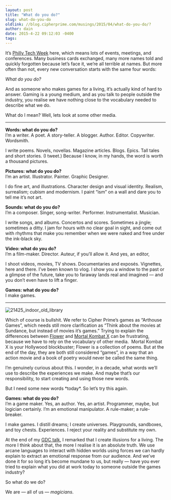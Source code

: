 ```yaml
---
layout: post
title: "What do you do?"
slug: what-do-you-do
oldlink: //blog.cipherprime.com/musings/2015/04/what-do-you-do/?
author: dain
date: 2015-4-22 09:12:03 -0400
tags: 
---
```


It’s [Philly Tech Week](http://2015.phillytechweek.com/) here, which means lots of events, meetings, and conferences. Many business cards exchanged, many more names told and quickly forgotten because let’s face it, we’re all terrible at names. But more often than not, every new conversation starts with the same four words:

_What do you do?_

And as someone who makes games for a living, it’s actually kind of hard to answer. Gaming is a young medium, and as you talk to people outside the industry, you realise we have nothing close to the vocabulary needed to describe what we do.

What do I mean? Well, lets look at some other media.

* * *

**Words: what do you do?**  
I’m a writer. A poet. A story-teller. A blogger. Author. Editor. Copywriter. Wordsmith.

I write poems. Novels, novellas. Magazine articles. Blogs. Epics. Tall tales and short stories. (I tweet.) Because I know, in my hands, the word is worth a thousand pictures.

**Pictures: what do you do?**  
I’m an artist. Illustrator. Painter. Graphic Designer.

I do fine art, and illustrations. Character design and visual identity. Realism, surrealism; cubism and modernism. I paint “ism” on a wall and dare you to tell me it’s not art.

**Sounds: what do you do?**  
I’m a composer. Singer, song-writer. Performer. Instrumentalist. Musician.

I write songs, and albums. Concertos and scores. Sometimes a jingle; sometimes a ditty. I jam for hours with no clear goal in sight, and come out with rhythms that make you remember when we were naked and free under the ink-black sky.

**Video: what do you do?**  
I’m a film-maker. Director. Auteur, if you’ll allow it. And yes, an editor,

I shoot videos, movies, TV shows. Documentaries and exposés. Vignettes, here and there. I’ve been known to vlog. I show you a window to the past or a glimpse of the future, take you to faraway lands real and imagined — and you don’t even have to lift a finger.

**Games: what do you do?**  
I make games.

* * *

![21425_indoor_old_library](/img/blog/21425_indoor_old_library.jpg)

Which of course is bullshit. We refer to Cipher Prime’s games as “Arthouse Games”, which needs still more clarification as “Think about the movies at Sundance, but instead of movies it’s games.” Trying to explain the differences between [Flower](https://www.youtube.com/watch?v=nJam5Auwj1E) and [Mortal Kombat X](https://www.youtube.com/watch?v=bm8DOcm2RBA) can be frustrating, because we have to rely on the vocabulary of other media.  Mortal Kombat X is your Hollywood blockbuster; Flower is a collection of poems. But at the end of the day, they are both still considered “games”, in a way that an action movie and a book of poetry would never be called the same thing.

I’m genuinely curious about this. I wonder, in a decade, what words we’ll use to describe the experiences we make. And maybe that’s our responsibility, to start creating and using those new words.

But I need some new words \*today\*. So let’s try this again.

**Games: what do you do?**  
I’m a game maker. Yes, an author. Yes, an artist. Programmer, maybe, but logician certainly. I’m an emotional manipulator. A rule-maker; a rule-breaker.

I make games. I distill dreams; I create universes. Playgrounds, sandboxes, and toy chests. Experiences. I reject your reality and substitute my own.

At the end of my [GDC talk](http://www.gdcvault.com/play/1022326/The-Universe-How-To-Break), I remarked that I create illusions for a living. The more I think about that, the more I realise it is an absolute truth. We use arcane languages to interact with hidden worlds using forces we can hardly explain to extract an emotional response from our audience. And we’ve done it for so long it’s become mundane to us, but really — have you ever tried to explain what you did at work today to someone outside the games industry?

So what do we do?

We are — all of us — _magicians_.
